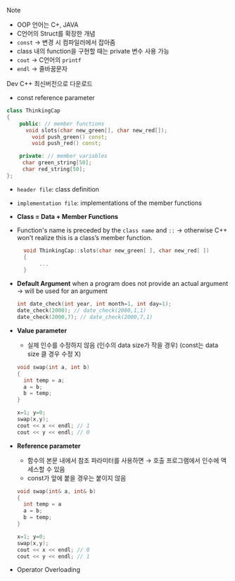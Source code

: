 > [!NOTE]
>
> - OOP 언어는 C+, JAVA
> - C언어의 Struct를 확장한 개념
> - `const` → 변경 시 컴파일러에서 잡아줌
> - class 내의 function을 구현할 때는 private 변수 사용 가능
> - `cout` → C언어의 `printf`
> - `endl` → 줄바꿈문자
>
> Dev C++ 최신버전으로 다운로드
>
> - const reference parameter

```c++
class ThinkingCap
{
	public: // member functions
	  void slots(char new_green[], char new_red[]);
		void push_green() const;
		void push_red() const;

	private: // member variables
     char green_string[50];
     char red_string[50];
};
```

- `header file`: class definition
- `implementation file`: implementations of the member functions

- **Class = Data + Member Functions**
- Function's name is preceded by the `class name` and `::`
  -> otherwise C++ won't realize this is a class’s member function.

  ```c++
    void ThinkingCap::slots(char new_green[ ], char new_red[ ])
    {
         ...
    }
  ```

- **Default Argument**
  when a program does not provide an actual argument
  → will be used for an argument
  ```c++
  int date_check(int year, int month=1, int day=1);
  date_check(2000); // date_check(2000,1,1)
  date_check(2000,7); // date_check(2000,7,1)
  ```
- **Value parameter**

  - 실제 인수를 수정하지 않음 (인수의 data size가 작을 경우) (const는 data size 클 경우 수정 X)

  ```c++
  void swap(int a, int b)
  {
  	int temp = a;
  	a = b;
  	b = temp;
  }

  x=1; y=0;
  swap(x,y);
  cout << x << endl; // 1
  cout << y << endl; // 0
  ```

- **Reference parameter**

  - 함수의 본문 내에서 참조 파라미터를 사용하면 → 호출 프로그램에서 인수에 액세스할 수 있음
  - const가 앞에 붙을 경우는 붙이지 않음

  ```c++
  void swap(int& a, int& b)
  {
  	int temp = a
  	a = b;
  	b = temp;
  }

  x=1; y=0;
  swap(x,y);
  cout << x << endl; // 0
  cout << y << endl; // 1
  ```

- Operator Overloading
